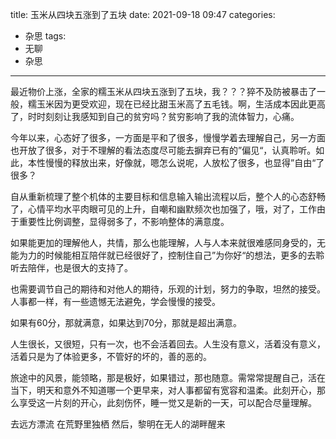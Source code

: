 title: 玉米从四块五涨到了五块
date: 2021-09-18 09:47
categories:
- 杂思
tags:
- 无聊
- 杂思
---

最近物价上涨，全家的糯玉米从四块五涨到了五块，我？？？猝不及防被暴击了一般，糯玉米因为更受欢迎，现在已经比甜玉米高了五毛钱。啊，生活成本因此更高了，时时刻刻让我感知到自己的贫穷吗？贫穷影响了我的流体智力，心痛。

今年以来，心态好了很多，一方面是平和了很多，慢慢学着去理解自己，另一方面也开放了很多，对于不理解的看法态度尽可能去摒弃已有的”偏见“，认真聆听。如此，本性慢慢的释放出来，好像就，嗯怎么说呢，人放松了很多，也显得”自由“了很多？

自从重新梳理了整个机体的主要目标和信息输入输出流程以后，整个人的心态舒畅了，心情平均水平肉眼可见的上升，自嘲和幽默频次也加强了，哦，对了，工作由于重要性比例调整，显得弱多了，不影响整体的满意度。

如果能更加的理解他人，共情，那么也能理解，人与人本来就很难感同身受的，无能为力的时候能相互陪伴就已经很好了，控制住自己”为你好“的想法，更多的去聆听去陪伴，也是很大的支持了。

<!---more--->

也需要调节自己的期待和对他人的期待，乐观的计划，努力的争取，坦然的接受。人事都一样，有一些遗憾无法避免，学会慢慢的接受。

如果有60分，那就满意，如果达到70分，那就是超出满意。

人生很长，又很短，只有一次，也不会活着回去。人生没有意义，活着没有意义，活着只是为了体验更多，不管好的坏的，善的恶的。

旅途中的风景，能领略，那是极好，如果错过，那也随意。需常常提醒自己，活在当下，明天和意外不知道哪一个更早来，对人事都留有宽容和温柔。此刻开心，那么享受这一片刻的开心，此刻伤怀，睡一觉又是新的一天，可以配合尽量理解。


去远方漂流
在荒野里独栖
然后，黎明在无人的湖畔醒来










